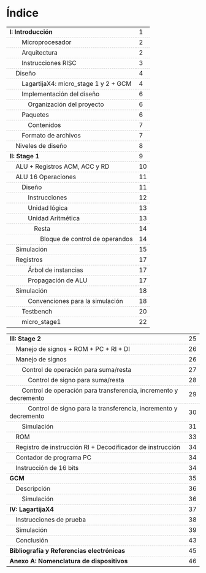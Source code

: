 # Índice
<style>
    td{border:0;border-bottom:1px #CCC dashed;}
</style>
<table>
    <tr><td style="font-weight:bold;">I: Introducción</td><td>1</td></tr>
    <tr><td style="text-indent:2em;">Microprocesador</td><td>2</td></tr>
    <tr><td style="text-indent:2em;">Arquitectura</td><td>2</td></tr>
    <tr><td style="text-indent:2em;">Instrucciones RISC</td><td>3</td></tr>
    <tr><td style="text-indent:1em;">Diseño</td><td>4</td></tr>
    <tr><td style="text-indent:2em;">LagartijaX4: micro_stage 1 y 2 + GCM</td><td>4</td></tr>
    <tr><td style="text-indent:2em;">Implementación del diseño</td><td>6</td></tr>
    <tr><td style="text-indent:3em;">Organización del proyecto</td><td>6</td></tr>
    <tr><td style="text-indent:2em;">Paquetes</td><td>6</td></tr>
    <tr><td style="text-indent:3em;">Contenidos</td><td>7</td></tr>
    <tr><td style="text-indent:2em;">Formato de archivos</td><td>7</td></tr>
    <tr><td style="text-indent:1em;">Niveles de diseño</td><td>8</td></tr>
    <tr><td style="font-weight:bold;">II: Stage 1</td><td>9</td></tr>
    <tr><td style="text-indent:1em;"> ALU + Registros ACM, ACC y RD</td><td>10</td></tr>
    <tr><td style="text-indent:1em;"> ALU 16 Operaciones</td><td>11</td></tr>
    <tr><td style="text-indent:2em;"> Diseño</td><td>11</td></tr>
    <tr><td style="text-indent:3em;"> Instrucciones</td><td>12</td></tr>
    <tr><td style="text-indent:3em;"> Unidad lógica</td><td>13</td></tr>
    <tr><td style="text-indent:3em;"> Unidad Aritmética</td><td>13</td></tr>
    <tr><td style="text-indent:4em;"> Resta</td><td>14</td></tr>
    <tr><td style="text-indent:5em;"> Bloque de control de operandos</td><td>14</td></tr>
    <tr><td style="text-indent:1em;"> Simulación</td><td>15</td></tr>
    <tr><td style="text-indent:1em;"> Registros</td><td>17</td></tr>
    <tr><td style="text-indent:3em;"> Árbol de instancias</td><td>17</td></tr>
    <tr><td style="text-indent:3em;"> Propagación de ALU</td><td>17</td></tr>
    <tr><td style="text-indent:1em;"> Simulación</td><td>18</td></tr>
    <tr><td style="text-indent:3em;"> Convenciones para la simulación</td><td>18</td></tr>
    <tr><td style="text-indent:2em;"> Testbench</td><td>20</td></tr>
    <tr><td style="text-indent:2em;"> micro_stage1</td><td>22</td></tr>
</table>


<div style="text-align:center;page-break-after: always; break-after: page;"></div>

<style>
    td{border:0;border-bottom:1px #CCC dashed;}
</style>
<table>
    <tr><td style="font-weight:bold;"> III: Stage 2</td><td>25</td></tr>
    <tr><td style="text-indent:1em;"> Manejo de signos + ROM + PC + RI + DI</td><td>26</td></tr>
    <tr><td style="text-indent:1em;"> Manejo de signos</td><td>26</td></tr>
    <tr><td style="text-indent:2em;"> Control de operación para suma/resta</td><td>27</td></tr>
    <tr><td style="text-indent:3em;"> Control de signo para suma/resta</td><td>28</td></tr>
    <tr><td style="text-indent:2em;"> Control de operación para transferencia, incremento y decremento</td><td>29</td></tr>
    <tr><td style="text-indent:3em;"> Control de signo para la transferencia, incremento y decremento</td><td>30</td></tr>
    <tr><td style="text-indent:2em;"> Simulación</td><td>31</td></tr>
    <tr><td style="text-indent:1em;"> ROM</td><td>33</td></tr>
    <tr><td style="text-indent:1em;"> Registro de instrucción RI + Decodificador de instrucción</td><td>34</td></tr>
    <tr><td style="text-indent:1em;"> Contador de programa PC</td><td>34</td></tr>
    <tr><td style="text-indent:1em;"> Instrucción de 16 bits</td><td>34</td></tr>
    <tr><td style="font-weight:bold;"> GCM</td><td>35</td></tr>
    <tr><td style="text-indent:1em;"> Descripción</td><td>36</td></tr>
    <tr><td style="text-indent:2em;"> Simulación</td><td>36</td></tr>
    <tr><td style="font-weight:bold;"> IV: LagartijaX4</td><td>37</td></tr>
    <tr><td style="text-indent:1em;"> Instrucciones de prueba</td><td>38</td></tr>
    <tr><td style="text-indent:1em;"> Simulación</td><td>39</td></tr>
    <tr><td style="text-indent:1em;"> Conclusión</td><td>43</td></tr>
    <tr><td style="font-weight:bold;"> Bibliografía y Referencias electrónicas</td><td>45</td></tr>
    <tr><td style="font-weight:bold;"> Anexo A: Nomenclatura de dispositivos</td><td>46</td></tr>
</table>